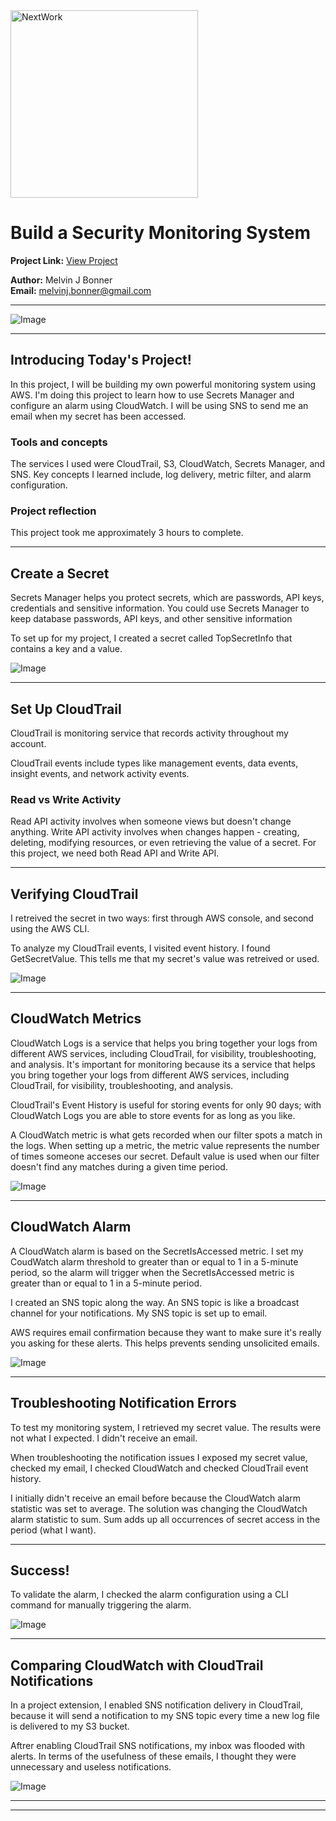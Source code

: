 <img src="https://cdn.prod.website-files.com/677c400686e724409a5a7409/6790ad949cf622dc8dcd9fe4_nextwork-logo-leather.svg" alt="NextWork" width="300" />

# Build a Security Monitoring System

**Project Link:** [View Project](http://learn.nextwork.org/projects/aws-security-monitoring)

**Author:** Melvin J Bonner  
**Email:** melvinj.bonner@gmail.com

---

![Image](http://learn.nextwork.org/zealous_maroon_serene_raspberry/uploads/aws-security-monitoring_reghtjy)

---

## Introducing Today's Project!

In this project, I will be building my own powerful monitoring system using AWS. I'm doing this project to learn how to use Secrets Manager and configure an alarm using CloudWatch. I will be using SNS to send me an email when my secret has been accessed.  

### Tools and concepts

The services I used were CloudTrail, S3, CloudWatch, Secrets Manager, and SNS. Key concepts I learned include,  log delivery, metric filter, and alarm configuration. 

### Project reflection

This project took me approximately 3 hours to complete.  

---

## Create a Secret

Secrets Manager helps you protect secrets, which are passwords, API keys, credentials and sensitive information.  You could use Secrets Manager to keep database passwords, API keys, and other sensitive information

To set up for my project, I created a secret called TopSecretInfo that contains a key and a value.  

![Image](http://learn.nextwork.org/zealous_maroon_serene_raspberry/uploads/aws-security-monitoring_o5p6q7r8)

---

## Set Up CloudTrail

CloudTrail is monitoring service that records activity throughout my account.

CloudTrail events include types like management events, data events, insight events, and network activity events.

### Read vs Write Activity

Read API activity involves when someone views but doesn't change anything. Write API activity involves when changes happen - creating, deleting, modifying resources, or even retrieving the value of a secret.  For this project, we need both Read API and Write API.  

---

## Verifying CloudTrail

I retreived the secret in two ways: first through AWS console, and second using the AWS CLI.  

To analyze my CloudTrail events, I visited event history. I found GetSecretValue.  This tells me that my secret's value was retreived or used.  

![Image](http://learn.nextwork.org/zealous_maroon_serene_raspberry/uploads/aws-security-monitoring_s8t9u0v1)

---

## CloudWatch Metrics

CloudWatch Logs is a service that helps you bring together your logs from different AWS services, including CloudTrail, for visibility, troubleshooting, and analysis. It's important for monitoring because its a service that helps you bring together your logs from different AWS services, including CloudTrail, for visibility, troubleshooting, and analysis.

CloudTrail's Event History is useful for storing events for only 90 days; with CloudWatch Logs you are able to store events for as long as you like.  

A CloudWatch metric is what gets recorded when our filter spots a match in the logs. When setting up a metric, the metric value represents the number of times someone acceses our secret. Default value is used when our filter doesn't find any matches during a given time period.

![Image](http://learn.nextwork.org/zealous_maroon_serene_raspberry/uploads/aws-security-monitoring_a9b0c1d2)

---

## CloudWatch Alarm

A CloudWatch alarm is based on the SecretIsAccessed metric. I set my CoudWatch alarm threshold to greater than or equal to 1 in a 5-minute period, so the alarm will trigger when the SecretIsAccessed metric is greater than or equal to 1 in a 5-minute period.

I created an SNS topic along the way. An SNS topic is like a broadcast channel for your notifications. My SNS topic is set up to email.

AWS requires email confirmation because they want to make sure it's really you asking for these alerts. This helps prevents sending unsolicited emails.  

![Image](http://learn.nextwork.org/zealous_maroon_serene_raspberry/uploads/aws-security-monitoring_fsdghstt)

---

## Troubleshooting Notification Errors

To test my monitoring system, I retrieved my secret value. The results were not what I expected.  I didn't receive an email.  

When troubleshooting the notification issues I exposed my secret value, checked my email, I checked CloudWatch and checked CloudTrail event history. 

I initially didn't receive an email before because the CloudWatch alarm statistic was set to average. The solution was changing the CloudWatch alarm statistic to sum. Sum adds up all occurrences of secret access in the period (what I want).

---

## Success!

To validate the alarm, I checked the alarm configuration using a CLI command for manually triggering the alarm.

![Image](http://learn.nextwork.org/zealous_maroon_serene_raspberry/uploads/aws-security-monitoring_ageraergearge)

---

## Comparing CloudWatch with CloudTrail Notifications

In a project extension, I enabled SNS notification delivery in CloudTrail, because it will send a notification to my SNS topic every time a new log file is delivered to my S3 bucket. 

Aftrer enabling CloudTrail SNS notifications, my inbox was flooded with alerts.  In terms of the usefulness of these emails, I thought they were unnecessary and useless notifications. 

![Image](http://learn.nextwork.org/zealous_maroon_serene_raspberry/uploads/aws-security-monitoring_d7e8f9g0)

---

---
